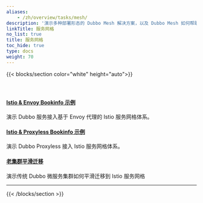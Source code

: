 ```yaml
---
aliases:
    - /zh/overview/tasks/mesh/
description: '演示多种部署形态的 Dubbo Mesh 解决方案，以及 Dubbo Mesh 如何帮助用户实现架构的平滑迁移。 '
linkTitle: 服务网格
no_list: true
title: 服务网格
toc_hide: true
type: docs
weight: 70
---
```




{{< blocks/section color="white" height="auto">}}
<div class="td-content list-page">
    <div class="lead"></div><header class="article-meta">
    </header><div class="row">
    <div class="col-sm col-md-6 mb-4">
        <div class="h-100 card shadow" href="#">
            <div class="card-body">
                <h4 class="card-title">
                    <a href='{{< relref "./bookinfo-sidecar/" >}}'>Istio & Envoy Bookinfo 示例</a>
                </h4>
                <p>演示 Dubbo 服务接入基于 Envoy 代理的 Istio 服务网格体系。</p>
            </div>
        </div>
    </div>
    <div class="col-sm col-md-6 mb-4">
        <div class="h-100 card shadow">
            <div class="card-body">
                <h4 class="card-title">
                    <a href='{{< relref "./bookinfo-proxyless/" >}}'>Istio & Proxyless Bookinfo 示例</a>
                </h4>
                <p>演示 Dubbo Proxyless 接入 Istio 服务网格体系。</p>
            </div>
        </div>
    </div>
    <div class="col-sm col-md-6 mb-4">
        <div class="h-100 card shadow">
            <div class="card-body">
                <h4 class="card-title">
                    <a href='{{< relref "./migration/" >}}'>老集群平滑迁移</a>
                </h4>
                <p>演示传统 Dubbo 微服务集群如何平滑迁移到 Istio 服务网格</p>
            </div>
        </div>
    </div>
</div>
<hr>
</div>

{{< /blocks/section >}}